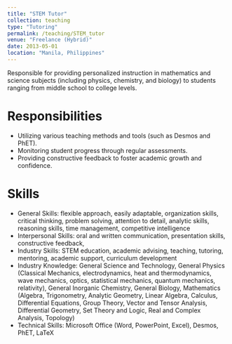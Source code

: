 ```yaml
---
title: "STEM Tutor"
collection: teaching
type: "Tutoring"
permalink: /teaching/STEM_tutor
venue: "Freelance (Hybrid)"
date: 2013-05-01
location: "Manila, Philippines"
---
```


Responsible for providing personalized instruction in mathematics and science subjects (including physics, chemistry, and biology) to students ranging from middle school to college levels. 
 
Responsibilities 
======
* Utilizing various teaching methods and tools (such as Desmos and PhET).
* Monitoring student progress through regular assessments.
* Providing constructive feedback to foster academic growth and confidence.

Skills
======
* General Skills: flexible approach, easily adaptable, organization skills, critical thinking, problem solving, attention to detail, analytic skills, reasoning skills, time management, competitive intelligence
* Interpersonal Skills: oral and written communication, presentation skills, constructive feedback, 
* Industry Skills: STEM education, academic advising, teaching, tutoring, mentoring, academic support, curriculum development
* Industry Knowledge: General Science and Technology, General Physics (Classical Mechanics, electrodynamics, heat and thermodynamics, wave mechanics, optics, statistical mechanics, quantum mechanics, relativity), General Inorganic Chemistry, General Biology, Mathematics (Algebra, Trigonometry, Analytic Geometry, Linear Algebra, Calculus, Differential Equations, Group Theory, Vector and Tensor Analysis, Differential Geometry, Set Theory and Logic, Real and Complex Analysis, Topology)
* Technical Skills: Microsoft Office (Word, PowerPoint, Excel), Desmos, PhET, LaTeX 